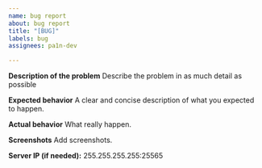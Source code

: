 ```yaml
---
name: bug report
about: bug report
title: "[BUG]"
labels: bug
assignees: pa1n-dev

---
```


**Description of the problem**
Describe the problem in as much detail as possible

**Expected behavior**
A clear and concise description of what you expected to happen.

**Actual behavior**
What really happen.

**Screenshots**
Add screenshots.

**Server IP (if needed):**
255.255.255.255:25565
